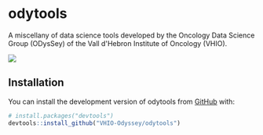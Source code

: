 # odytools

<!-- badges: start -->

<!-- badges: end -->

A miscellany of data science tools developed by the Oncology Data Science Group (ODysSey) of the Vall d'Hebron Institute of Oncology (VHIO).

![](man/figures/odytools.png)

## Installation

You can install the development version of odytools from [GitHub](https://github.com/) with:

``` r
# install.packages("devtools")
devtools::install_github("VHIO-Odyssey/odytools")
```
